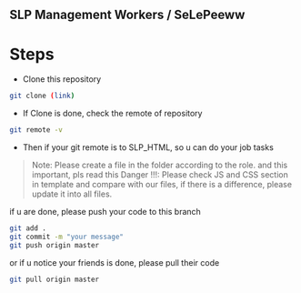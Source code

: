## SLP Management Workers / SeLePeeww

# Steps
- Clone this repository
```sh
git clone (link)
```
- If Clone is done, check the remote of repository
```sh
git remote -v
```
- Then if your git remote is to SLP_HTML, so u can do your job tasks

> Note: Please create a file in the folder according to the role.
and this important, pls read this
> Danger !!!: Please check JS and CSS section in template and compare with our files, if there is a difference, please update it into all files.

if u are done, please push your code to this branch
```sh
git add .
git commit -m "your message"
git push origin master
```

or if u notice your friends is done, please pull their code
```sh
git pull origin master
```